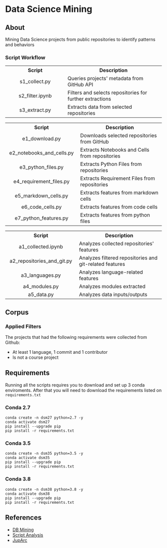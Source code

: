 # Data Science Mining

## About
Mining Data Science projects from public repositories to identify patterns and behaviors

### Script Workflow   
<p align="center">
  <table>
    <tr>
      <th width="230px" style="text-align:center">Script</th>
      <th width="450px" style="text-align:center">Description</th>
    </tr>
    <tr>
      <td align="center">s1_collect.py</td>
      <td>Queries projects' metadata from GitHub API</td>
    </tr>
    <tr>
      <td align="center">s2_filter.ipynb</td>
      <td>Filters and selects repositories for further extractions</td>
    </tr>
    <tr>
      <td align="center">s3_extract.py</td>
      <td>Extracts data from selected repositories</td>
    </tr>
  </table>



  <table>
    <tr>
      <th width="230px" style="text-align:center">Script</th>
      <th width="450px" style="text-align:center">Description</th>
    </tr>
    <tr>
      <td align="center">e1_download.py</td>
      <td>Downloads selected repositories from GitHub</td>
    </tr>
    <tr>
      <td align="center">e2_notebooks_and_cells.py</td>
      <td>Extracts Notebooks and Cells from repositories</td>
    </tr>
    <tr>
      <td align="center">e3_python_files.py</td>
      <td>Extracts Python Files from repositories</td>
    </tr>
    <tr>
      <td align="center">e4_requirement_files.py</td>
      <td>Extracts Requirement Files from repositories</td>
    </tr>
    <tr>
      <td align="center">e5_markdown_cells.py</td>
      <td>Extracts features from markdown cells</td>
    </tr>
    <tr>
      <td align="center">e6_code_cells.py</td>
      <td>Extracts features from code cells</td>
    </tr>
    <tr>
      <td align="center">e7_python_features.py</td>
      <td>Extracts features from python files</td>
    </tr>
  </table>


  <table>
    <tr>
      <th width="230px" style="text-align:center">Script</th>
      <th width="450px" style="text-align:center">Description</th>
    </tr>
    <tr>
      <td align="center">a1_collected.ipynb</td>
      <td>Analyzes collected repositories' features</td>
    </tr>
    <tr>
      <td align="center">a2_repositories_and_git.py</td>
      <td>Analyzes filtered repositories and git-related features</td>
    </tr>
    <tr>
      <td  align="center">a3_languages.py</td>
      <td>Analyzes language-related features</td>
    </tr>
    <tr>
      <td align="center">a4_modules.py</td>
      <td>Analyzes modules extracted</td>
    </tr>
    <tr>
      <td align="center">a5_data.py</td>
      <td>Analyzes data inputs/outputs</td>
    </tr>
  </table>
</p>





## Corpus
### Applied Filters
The projects that had the following requirements were collected from Github:
- At least 1 language, 1 commit and 1 contributor
- Is not a course project

## Requirements
Running all the scripts requires you to download and set up 3 conda enviroments. 
After that you will need to download the requirements listed on ```requirements.txt```


### Conda 2.7
```
conda create -n dsm27 python=2.7 -y
conda activate dsm27
pip install --upgrade pip
pip install -r requirements.txt
```

### Conda 3.5
```
conda create -n dsm35 python=3.5 -y
conda activate dsm35
pip install --upgrade pip
pip install -r requirements.txt
```

### Conda 3.8
```
conda create -n dsm38 python=3.8 -y
conda activate dsm38
pip install --upgrade pip
pip install -r requirements.txt
```

## References
- [DB Mining](https://github.com/gems-uff/db-mining)
- [Script Analysis](https://github.com/dew-uff/script-analysis)
- [JupArc](https://github.com/gems-uff/jupyter-archaeology)
